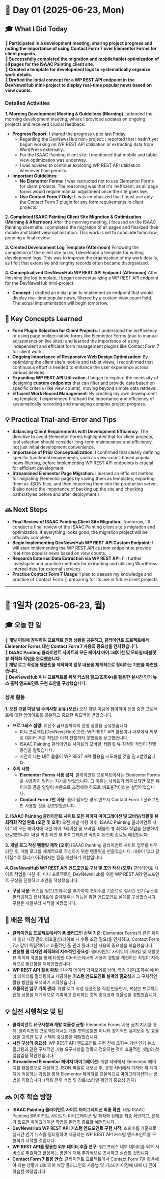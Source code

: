 # 📅 Day 01 (2025-06-23, Mon)

## 🎓 What I Did Today

**📌 Participated in a development meeting, sharing project progress and noting the importance of using Contact Form 7 over Elementor Forms for client projects.**   
**📌 Successfully completed the migration and mobile/tablet optimization of all pages for the ISAAC Painting client site.**   
**📌 Created a template for development logs to systematically organize work details.**   
**📌 Drafted the initial concept for a WP REST API endpoint in the DevNewsHub mini-project to display real-time popular news based on view counts.**  

### Detailed Activities

**1. Morning Development Meeting & Guidelines (Morning)** I attended the morning development meeting, where I provided updates on ongoing projects and received crucial feedback.

-   **Progress Report**: I shared the progress up to last Friday.
    -   Regarding the DevNewsHub mini-project: I reported that I hadn't yet begun working on WP REST API utilization or extracting data from WordPress externally.
    -   For the ISAAC Painting client site: I mentioned that mobile and tablet view optimization was underway.
    -   I was advised to continue exploring WP REST API utilization whenever time permits.
-   **Important Guidelines**:
    -   **No Elementor Forms**: I was instructed not to use Elementor Forms for client projects. The reasoning was that it's inefficient, as all page forms would require manual adjustment once the site goes live.
    -   **Use Contact Form 7 Only**: It was emphasized that I must use only the Contact Form 7 plugin for any form requirements in client projects.

**2. Completed ISAAC Painting Client Site Migration & Optimization (Morning & Afternoon)** After the morning meeting, I focused on the ISAAC Painting client site. I completed the migration of all pages and finalized their mobile and tablet view optimization. This work is set to conclude tomorrow, pending a final review.

**3. Created Development Log Template (Afternoon)** Following the completion of the client site tasks, I developed a template for writing development logs. This was to improve the organization of my work details, as I felt that extensive and lengthy records often became disorganized.

**4. Conceptualized DevNewsHub WP REST API Endpoint (Afternoon)** After finishing the log template, I began conceptualizing a WP REST API endpoint for the DevNewsHub mini-project.

-   **Concept**: I drafted an initial plan to implement an endpoint that would display real-time popular news, filtered by a custom view count field. The actual implementation will begin tomorrow.

## 🧠 Key Concepts Learned

-   **Form Plugin Selection for Client Projects**: I understood the inefficiency of using page builder-native forms like Elementor Forms (due to manual adjustments on live sites) and learned the importance of using independent and efficient form management plugins like Contact Form 7 for client work.
-   **Ongoing Importance of Responsive Web Design Optimization**: By optimizing the client site's mobile and tablet views, I reconfirmed that continuous effort is needed to enhance the user experience across various devices.
-   **Expanding WP REST API Utilization**: I began to explore the necessity of designing **custom endpoints** that can filter and provide data based on specific criteria (like view counts), moving beyond simple data retrieval.
-   **Efficient Work Record Management**: By creating my own development log template, I experienced firsthand the importance and efficiency of systematically recording and managing complex project progress.

## 💡 Practical Trial-and-Error and Tips

-   **Balancing Client Requirements with Development Efficiency**: The directive to avoid Elementor Forms highlighted that for client projects, tool selection should consider long-term maintenance and efficiency, not just initial development convenience.
-   **Importance of Prior Conceptualization**: I confirmed that clearly defining specific functional requirements, such as view-count-based popular news filtering, before implementing WP REST API endpoints is crucial for efficient development.
-   **Streamlined Elementor Page Migration**: I learned an efficient method for migrating Elementor pages by saving them as templates, exporting them as JSON files, and then importing them into the production server. (I also noted the importance of backing up the site and checking paths/styles before and after deployment.)

## 🔜 Next Steps

-   **Final Review of ISAAC Painting Client Site Migration**: Tomorrow, I'll conduct a final review of the ISAAC Painting client site's migration and optimization. If everything looks good, the migration project will be officially complete.
-   **Begin Implementing DevNewsHub WP REST API Custom Endpoint**: I will start implementing the WP REST API custom endpoint to provide real-time popular news based on view counts.
-   **Research External Data Extraction via WP REST API**: I'll further investigate and practice methods for extracting and utilizing WordPress internal data for external services.
-   **Practice Contact Form 7 Usage**: I plan to deepen my knowledge and practice of Contact Form 7, preparing for its use in future client projects.

----------

# 📝 1일차 (2025-06-23, 월)

## 🎓 오늘 한 일

**📌 개발 미팅에 참여하여 프로젝트 진행 상황을 공유하고, 클라이언트 프로젝트에서 Elementor Forms 대신 Contact Form 7 사용의 중요성을 인지했습니다.**   
**📌 ISAAC Painting 클라이언트 사이트의 모든 페이지 마이그레이션 및 모바일/태블릿 뷰 최적화 작업을 완료했습니다.**   
**📌 개발 로그 작성용 템플릿을 제작하여 업무 내용을 체계적으로 정리하는 기반을 마련했습니다.**   
**📌 DevNewsHub 미니 프로젝트를 위해 커스텀 필드(조회수)를 활용한 실시간 인기 뉴스 출력 엔드포인트 구현 초안을 구상했습니다.**  

### 상세 활동

**1. 오전 개발 미팅 및 주의사항 공유 (오전)** 오전 개발 미팅에 참여하여 진행 중인 프로젝트에 대한 업데이트를 공유하고 중요한 피드백을 받았습니다.

-   **프로그레스 설명**: 지난주 금요일까지의 진행 상황을 공유했습니다.
    -   미니 프로젝트(DevNewsHub) 관련: WP REST API 활용이나 내부에서 외부로 데이터 추출 작업은 아직 진행하지 못했음을 보고했습니다.
    -   ISAAC Painting 클라이언트 사이트의 모바일, 태블릿 뷰 최적화 작업이 진행 중임을 알렸습니다.
    -   시간이 나는 대로 틈틈이 WP REST API 활용을 시도해볼 것을 권고받았습니다.
-   **주의 사항**:
    -   **Elementor Forms 사용 금지**: 클라이언트 프로젝트에서는 Elementor Forms를 사용하지 말라는 지시를 받았습니다. 그 이유는 사이트가 라이브되면 모든 페이지의 폼을 일일이 수동으로 조정해야 하므로 비효율적이라는 설명이었습니다.
    -   **Contact Form 7만 사용**: 폼이 필요한 경우 반드시 Contact Form 7 플러그인만 사용할 것을 강조받았습니다.

**2. ISAAC Painting 클라이언트 사이트 모든 페이지 마이그레이션 및 모바일/태블릿 뷰 최적화 작업 완료 (오전 및 오후)** 오전 개발 미팅 이후, ISAAC Painting 클라이언트 사이트의 모든 페이지에 대한 마이그레이션 및 모바일, 태블릿 뷰 최적화 작업을 진행하여 완료했습니다. 내일 최종 확인 후 마이그레이션 작업이 완전히 종료될 예정입니다.

**3. 개발 로그 작성 템플릿 제작 (오후)** ISAAC Painting 클라이언트 사이트 업무를 마무리한 후, 개발 로그를 체계적으로 작성하기 위한 템플릿을 만들었습니다. 내용이 많고 길어질수록 정리가 어려워지는 점을 개선하기 위함입니다.

**4. DevNewsHub WP REST API 엔드포인트 구상 및 초안 작성 (오후)** 클라이언트 사이트 작업을 마친 후, 미니 프로젝트인 DevNewsHub를 위한 WP REST API 엔드포인트 구상을 진행하고 초안을 작성했습니다.

-   **구상 내용**: 커스텀 필드(조회수)를 추가하여 조회수를 기준으로 실시간 인기 뉴스를 필터링하고 웹사이트에 출력해주는 기능을 위한 엔드포인트 설계를 구상했습니다. 구현은 내일부터 시작할 예정입니다.

## 🧠 배운 핵심 개념

-   **클라이언트 프로젝트에서의 폼 플러그인 선택 기준**: Elementor Forms와 같은 페이지 빌더 내장 폼의 비효율성(라이브 시 수동 조정 필요)을 인지하고, Contact Form 7과 같이 독립적이고 효율적인 폼 관리 플러그션 사용의 중요성을 학습했습니다.
-   **반응형 웹 디자인 최적화의 지속적인 중요성**: 클라이언트 사이트의 모바일 및 태블릿 뷰 최적화 작업을 통해 다양한 디바이스에서의 사용자 경험을 개선하는 작업이 지속적으로 필요함을 재확인했습니다.
-   **WP REST API 활용 확장**: 단순히 데이터 가져오기를 넘어, 특정 기준(조회수)에 따라 데이터를 필터링하고 제공하는 **커스텀 엔드포인트 설계의 필요성**과 그 구체적인 활용 방안을 모색하기 시작했습니다.
-   **효율적인 업무 기록 관리**: 개발 로그 작성 템플릿을 직접 만들면서, 복잡한 프로젝트 진행 상황을 체계적으로 기록하고 관리하는 것의 중요성과 효율성을 경험했습니다.

## 💡 실전 시행착오 및 팁

-   **클라이언트 요구사항과 개발 효율성 균형**: Elementor Forms 사용 금지 지시를 통해, 클라이언트 프로젝트에서는 개발 편의성뿐만 아니라 장기적인 유지보수 및 효율성을 고려한 도구 선택이 중요함을 깨달았습니다.
-   **사전 구상의 중요성**: WP REST API 엔드포인트 구현 전에 조회수 기반 인기 뉴스 필터링과 같은 구체적인 기능 요구사항을 명확히 정의하는 것이 효율적인 개발의 첫걸음임을 확인했습니다.
-   **Streamlined Elementor 페이지 마이그레이션**: 개발 서버에서 Elementor 페이지를 템플릿으로 저장하고 JSON 파일로 내보낸 후, 운영 서버에서 가져와 새 페이지에 적용하는 과정을 통해 Elementor 페이지를 효율적으로 마이그레이션하는 방법을 익혔습니다. (적용 전후 백업 및 경로/스타일 확인의 중요성 인지)

## 🔜 이후 학습 방향

-   **ISAAC Painting 클라이언트 사이트 마이그레이션 최종 확인**: 내일 ISAAC Painting 클라이언트 사이트의 마이그레이션 및 최적화 상태를 최종 확인하고, 문제가 없으면 마이그레이션 작업을 완전히 종료할 예정입니다.
-   **DevNewsHub WP REST API 커스텀 엔드포인트 구현 시작**: 조회수를 기준으로 실시간 인기 뉴스를 필터링하여 제공하는 WP REST API 커스텀 엔드포인트를 구현하기 시작할 것입니다.
-   **WP REST API를 활용한 외부 데이터 추출 연구**: 워드프레스 내부 데이터를 외부 서비스로 추출하고 활용하는 방안에 대해 추가적으로 조사하고 실습할 것입니다.
-   **Contact Form 7 활용 연습**: 클라이언트 프로젝트에서 Contact Form 7을 활용해야 하는 상황에 대비하여 해당 플러그인의 사용법 및 커스터마이징에 대해 더 깊이 학습할 예정입니다.
